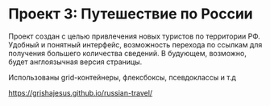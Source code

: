 # Проект 3: Путешествие по России

Проект создан с целью привлечения новых туристов по территории РФ.
Удобный и понятный интерфейс, возможность перехода по ссылкам для получения большего количества сведений.
В будующем, возможно, будет англоязычная версия страницы.



Использованы grid-контейнеры, флексбоксы, псевдоклассы и т.д


https://grishajesus.github.io/russian-travel/ 